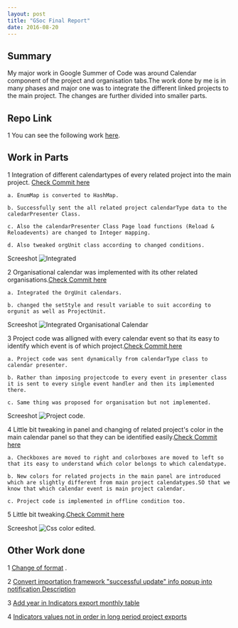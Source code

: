 ```yaml
---
layout: post
title: "GSoc Final Report"
date: 2016-08-20
---
```


## Summary

My major work in Google Summer of Code was around Calendar component of the project and organisation tabs.The work done by me is in many phases and major one was to integrate the different linked projects to the main project.
The changes are further divided into smaller parts.

## Repo Link

1 You can see the following work [here](https://github.com/sigmah-dev/sigmah/pull/27).


## Work in Parts

1 Integration of different calendartypes of every related project into the main project. [Check Commit here](https://github.com/sigmah-dev/sigmah/pull/27/commits/cce2bebb3099108573a6eac302c66c285bbf1d4a)
    
    a. EnumMap is converted to HashMap.

    b. Successfully sent the all related project calendarType data to the caledarPresenter Class.

    c. Also the calendarPresenter Class Page load functions (Reload & Reloadevents) are changed to Integer mapping.

    d. Also tweaked orgUnit class according to changed conditions.

   Screeshot ![Integrated](https://15382278326112394293.googlegroups.com/attach/bc2224791813e/Screenshot%20(24).png?part=0.1&view=1&vt=ANaJVrG2H1xx-ROapHeovWxrRVbxvSYmr-eB01SBbVGQDZj8B_4lD_qYOOTBPGQQvaQO_FNTfJLke3XFsU8ZYFKaq3_e6XNccd1vkNz8YyY1xJIc2tKdEAo)

2 Organisational calendar was implemented with its other related organisations.[Check Commit here](https://github.com/sigmah-dev/sigmah/pull/27/commits/96f6a43b9e2caf03bb229a78b9652977e0eccb5a)

    a. Integrated the OrgUnit calendars.

    b. changed the setStyle and result variable to suit according to orgunit as well as ProjectUnit.

  Screeshot ![Integrated Organisational Calendar](https://15382278326112394293.googlegroups.com/attach/bc2224791813e/Screenshot%20(27).png?part=0.4&view=1&vt=ANaJVrGJfkiAzNJVi4a4qFfrlByxhGJRuuNnmarSBesF5wuqAn77xKwzRHGF3MK3ONuOPPxCk3x4SRJSXLOtA67xNGGV2EItIJmD9yy-1ZnBvc5PMJp_jZc)

3 Project code was alligned with every calendar event so that its easy to identify which event is of which project.[Check Commit here](https://github.com/sigmah-dev/sigmah/pull/27/commits/e251439ce30be3226f7539e98b18f6f906b15326)
    
    a. Project code was sent dynamically from calendarType class to calendar presenter.

    b. Rather than imposing projectcode to every event in presenter class it is sent to every single event handler and then its implemented there.

    c. Same thing was proposed for organisation but not implemented.

   Screeshot ![Project code](https://15382278326112394293.googlegroups.com/attach/bc2224791813e/Screenshot%20(26).png?part=0.3&view=1&vt=ANaJVrEhafLgjT7fpGLGqZdHwzLiVAiTMUKmBmrzu3MAMmLrhwzSvLT1yDw5gpsywTi-HmD-UrmyMBZ93QSyK0vWIy70RjzlJPN0YJqzcq-PO5bHsWKkz1U).

4 Little bit tweaking in panel and changing of related project's color in the main calendar panel so that they can be identified easily.[Check Commit here](https://github.com/sigmah-dev/sigmah/pull/27/commits/95e20d56c39a6a4bd4272ccfffe239fef560bd39)

    a. Checkboxes are moved to right and colorboxes are moved to left so that its easy to understand which color belongs to which calendatype.

    b. New colors for related projects in the main panel are introduced which are slightly different from main project calendatypes.SO that we know that which calendar event is main project calendar.

    c. Project code is implemented in offline condition too.

5 Little bit tweaking.[Check Commit here](https://github.com/sigmah-dev/sigmah/pull/27/commits/5afa76dcc9c22babe304924cc26763cef64ca198)

   Screeshot ![Css color edited](https://15382278326112394293.googlegroups.com/attach/bc2224791813e/Screenshot%20(25).png?part=0.2&view=1&vt=ANaJVrFjAe5OqQBp_eGIRYg_g-wqwren3T91tHqcH2zZXrVMKwdBM_iYC_NuCKWsAMr-SMoTa96eHkm4pRzdO45kXOCMihuyZGyEUYwsBzVJkByHK68yjA0).

## Other Work done

 1 [Change of format](https://github.com/sigmah-dev/sigmah/pull/20) .

 2 [Convert importation framework "successful update" info popup into notification Description](https://github.com/sigmah-dev/sigmah/pull/17)

 3 [Add year in Indicators export monthly table ](https://github.com/sigmah-dev/sigmah/pull/16)

 4 [Indicators values not in order in long period project exports](https://github.com/sigmah-dev/sigmah/pull/15) 
